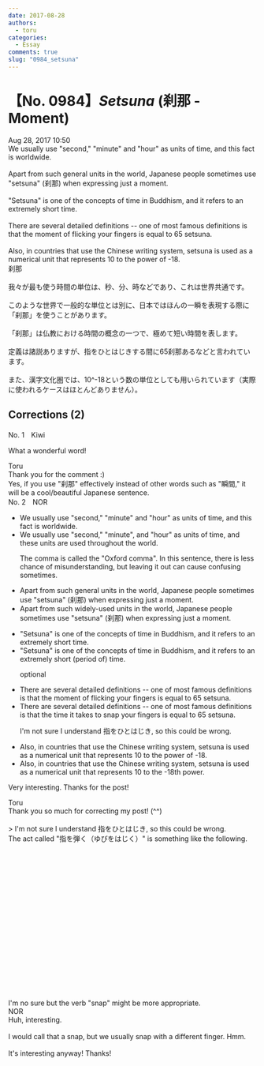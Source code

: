 ```yaml
---
date: 2017-08-28
authors:
  - toru
categories:
  - Essay
comments: true
slug: "0984_setsuna"
---
```


# 【No. 0984】<strong><em>Setsuna</em></strong> (刹那 - Moment)
<div class="date">Aug 28, 2017 10:50</div>
<div id="post"><div id="body_show_ori">
We usually use "second," "minute" and "hour" as units of time, and this fact is worldwide.<br/><br/>Apart from such general units in the world, Japanese people sometimes use "setsuna" (刹那) when expressing just a moment.<br/><br/>"Setsuna" is one of the concepts of time in Buddhism, and it refers to an extremely short time.<br/><br/>There are several detailed definitions -- one of most famous definitions is that the moment of flicking your fingers is equal to 65 setsuna.<br/><br/>Also, in countries that use the Chinese writing system, setsuna is used as a numerical unit that represents 10 to the power of -18.
</div></div>

<!-- more -->

<div id="post_ja"><div id="body_show_mo">
刹那<br/><br/>我々が最も使う時間の単位は、秒、分、時などであり、これは世界共通です。<br/><br/>このような世界で一般的な単位とは別に、日本ではほんの一瞬を表現する際に「刹那」を使うことがあります。<br/><br/>「刹那」は仏教における時間の概念の一つで、極めて短い時間を表します。<br/><br/>定義は諸説ありますが、指をひとはじきする間に65刹那あるなどと言われています。<br/><br/>また、漢字文化圏では、10^-18という数の単位としても用いられています（実際に使われるケースはほとんどありません）。
</div></div>

## Corrections (2)
<div id="block"><div class="first_name"> No. 1　<span class="just_name">Kiwi</span></div><div id="block2">
<p class="comment_small">
 What a wonderful word!
</p>

</div><div class="name"><span class="just_name">Toru</span><br>
Thank you for the comment :)<br/>Yes, if you use "刹那" effectively instead of other words such as "瞬間," it will be a cool/beautiful Japanese sentence.
</div>
</div>
<div id="block"><div class="first_name"> No. 2　<span class="just_name">NOR</span></div><div id="block2">
<ul class="correction_field">
<li class="incorrect">We usually use "second," "minute" and "hour" as units of time, and this fact is worldwide.</li>
<li class="corrected correct">
We usually use "second," "minute"<span class="f_red">,</span> and "hour" as units of time, and <span class="f_red">these units are used throughout the world.</span>
<p class="correction_comment">The comma is called the "Oxford comma". In this sentence, there is less chance of misunderstanding, but leaving it out can cause confusing sometimes.</p>
</li>
</ul>
<ul class="correction_field">
<li class="incorrect">Apart from such general units in the world, Japanese people sometimes use "setsuna" (刹那) when expressing just a moment.</li>
<li class="corrected correct">
Apart from such <span class="f_red">widely-used</span> units<span class="f_red"><span class="sline"> in the world</span></span>, Japanese people sometimes use "setsuna" (刹那) when expressing just a moment.
</li>
</ul>
<ul class="correction_field">
<li class="incorrect">"Setsuna" is one of the concepts of time in Buddhism, and it refers to an extremely short time.</li>
<li class="corrected correct">
"Setsuna" is one of the concepts of time in Buddhism, and it refers to an extremely short <span class="f_blue">(period of)</span> time.
<p class="correction_comment">optional</p>
</li>
</ul>
<ul class="correction_field">
<li class="incorrect">There are several detailed definitions -- one of most famous definitions is that the moment of flicking your fingers is equal to 65 setsuna.</li>
<li class="corrected correct">
There are several detailed definitions -- one of most famous definitions is that the <span class="f_red">time it takes to snap your fingers</span> is equal to 65 setsuna.
<p class="correction_comment">I'm not sure I understand 指をひとはじき, so this could be wrong.</p>
</li>
</ul>
<ul class="correction_field">
<li class="incorrect">Also, in countries that use the Chinese writing system, setsuna is used as a numerical unit that represents 10 to the power of -18.</li>
<li class="corrected correct">
Also, in countries that use the Chinese writing system, setsuna is used as a numerical unit that represents 10 to the <span class="f_red">-18th power.</span>
</li>
</ul>
<p class="comment_small">
 Very interesting. Thanks for the post!
</p>

</div><div class="name"><span class="just_name">Toru</span><br>
Thank you so much for correcting my post! (^^)<br/><br/>&gt; I'm not sure I understand 指をひとはじき, so this could be wrong.<br/>The act called "指を弾く（ゆびをはじく）" is something like the following.<br/><object height="315" width="560">
<param name="movie" value="https://www.youtube.com/v/Xno_NQdLrnQ"/>
<embed height="315" src="https://www.youtube.com/v/Xno_NQdLrnQ" type="application/x-shockwave-flash" width="560"/>
</object>
<br/>I'm no sure but the verb "snap" might be more appropriate.
</div>
<div class="name"><span class="just_name">NOR</span><br>
Huh, interesting.<br/><br/>I would call that a snap, but we usually snap with a different finger. Hmm.<br/><br/>It's interesting anyway! Thanks!
</div>
</div>
